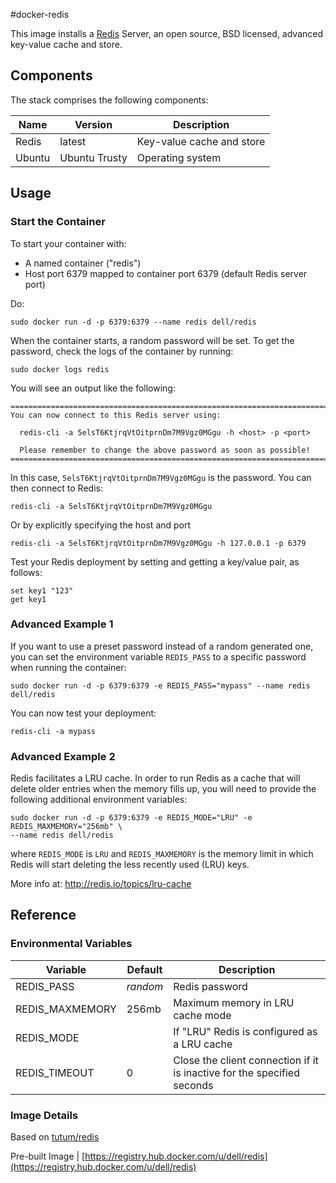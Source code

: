 #docker-redis

This image installs a [Redis](http://redis.io/) Server, an open source, BSD licensed, advanced key-value cache and store.

## Components
The stack comprises the following components:

Name       | Version                 | Description
-----------|-------------------------|------------------------------
Redis      | latest                  | Key-value cache and store
Ubuntu     | Ubuntu Trusty           | Operating system

## Usage

### Start the Container
To start your container with:

* A named container ("redis")
* Host port 6379 mapped to container port 6379 (default Redis server port)

Do:

    sudo docker run -d -p 6379:6379 --name redis dell/redis

When the container starts, a random password will be set. To get the password, check the logs of the container by running:

    sudo docker logs redis

You will see an output like the following:

    ========================================================================
    You can now connect to this Redis server using:

      redis-cli -a 5elsT6KtjrqVtOitprnDm7M9Vgz0MGgu -h <host> -p <port>

      Please remember to change the above password as soon as possible!
    ========================================================================

In this case, `5elsT6KtjrqVtOitprnDm7M9Vgz0MGgu` is the password. You can then connect to Redis:

    redis-cli -a 5elsT6KtjrqVtOitprnDm7M9Vgz0MGgu
     
Or by explicitly specifying the host and port
    
    redis-cli -a 5elsT6KtjrqVtOitprnDm7M9Vgz0MGgu -h 127.0.0.1 -p 6379

Test your Redis deployment by setting and getting a key/value pair, as follows:
     
    set key1 "123"
    get key1

### Advanced Example 1
If you want to use a preset password instead of a random generated one, you can set the environment variable `REDIS_PASS` to a specific password when running the container:

    sudo docker run -d -p 6379:6379 -e REDIS_PASS="mypass" --name redis dell/redis

You can now test your deployment:

    redis-cli -a mypass

### Advanced Example 2
Redis facilitates a LRU cache. In order to run Redis as a cache that will delete older entries when the memory fills up, you will need to provide the following additional environment variables:

    sudo docker run -d -p 6379:6379 -e REDIS_MODE="LRU" -e REDIS_MAXMEMORY="256mb" \
    --name redis dell/redis

where `REDIS_MODE` is `LRU` and `REDIS_MAXMEMORY` is the memory limit in which
Redis will start deleting the less recently used (LRU) keys.

More info at: http://redis.io/topics/lru-cache

## Reference

### Environmental Variables

Variable        | Default  | Description
----------------|----------|-----------------------------------------------------------------------
REDIS_PASS      | *random* | Redis password
REDIS_MAXMEMORY | 256mb    | Maximum memory in LRU cache mode
REDIS_MODE      |          | If "LRU" Redis is configured as a LRU cache
REDIS_TIMEOUT   | 0        | Close the client connection if it is inactive for the specified seconds

### Image Details

Based on  [tutum/redis](https://github.com/tutumcloud/tutum-docker-redis)

Pre-built Image   | [https://registry.hub.docker.com/u/dell/redis](https://registry.hub.docker.com/u/dell/redis)

